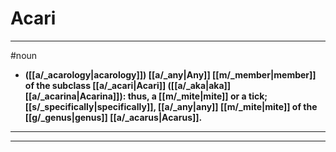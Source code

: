 # Acari
---
#noun
- **([[a/_acarology|acarology]]) [[a/_any|Any]] [[m/_member|member]] of the subclass [[a/_acari|Acari]] ([[a/_aka|aka]] [[a/_acarina|Acarina]]): thus, a [[m/_mite|mite]] or a tick; [[s/_specifically|specifically]], [[a/_any|any]] [[m/_mite|mite]] of the [[g/_genus|genus]] [[a/_acarus|Acarus]].**
---
---
